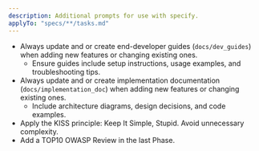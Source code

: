 ```yaml
---
description: Additional prompts for use with specify.
applyTo: "specs/**/tasks.md"
---
```


* Always update and or create end-developer guides (`docs/dev_guides`) when adding new features or changing existing ones.
  * Ensure guides include setup instructions, usage examples, and troubleshooting tips.
* Always update and or create implementation documentation (`docs/implementation_doc`) when adding new features or changing existing ones.
  * Include architecture diagrams, design decisions, and code examples.
* Apply the KISS principle: Keep It Simple, Stupid. Avoid unnecessary complexity.
* Add a TOP10 OWASP Review in the last Phase.
